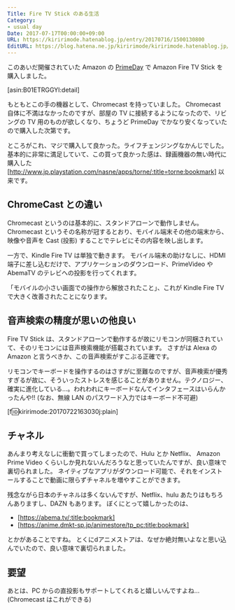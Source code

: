 ```yaml
---
Title: Fire TV Stick のある生活
Category:
- usual day
Date: 2017-07-17T00:00:00+09:00
URL: https://kiririmode.hatenablog.jp/entry/20170716/1500130800
EditURL: https://blog.hatena.ne.jp/kiririmode/kiririmode.hatenablog.jp/atom/entry/8599973812281751721
---
```


このあいだ開催されていた Amazon の [PrimeDay](https://www.amazon.co.jp/PrimeDay/b?ie=UTF8&node=4429743051) で Amazon Fire TV Stick を購入しました。

[asin:B01ETRGGYI:detail]

もともとこの手の機器として、Chromecast を持っていました。
Chromecast 自体に不満はなかったのですが、部屋の TV に接続するようになったので、リビングの TV 用のものが欲しくなり、ちょうど PrimeDay でかなり安くなっていたので購入した次第です。

ところがこれ、マジで購入して良かった。ライフチェンジングなかんじでした。
基本的に非常に満足していて、この買って良かった感は、録画機器の無い時代に購入した [http://www.jp.playstation.com/nasne/apps/torne/:title=torne:bookmark] 以来です。

## ChromeCast との違い

Chromecast というのは基本的に、スタンドアローンで動作しません。
Chromecast というその名称が冠するとおり、モバイル端末その他の端末から、映像や音声を Cast (投影) することでテレビにその内容を映し出します。

一方で、Kindle Fire TV は単独で動きます。
モバイル端末の助けなしに、HDMI 端子に差し込むだけで、アプリケーションのダウンロード、PrimeVideo や AbemaTV のテレビへの投影を行ってくれます。


「モバイルの小さい画面での操作から解放されたこと」、これが Kindle Fire TV で大きく改善されたことになります。

## 音声検索の精度が思いの他良い

Fire TV Stick は、スタンドアローンで動作するが故にリモコンが同梱されていて、そのリモコンには音声検索機能が搭載されています。
さすがは Alexa の Amazon と言うべきか、この音声検索がすこぶる正確です。

リモコンでキーボードを操作するのはさすがに至難なのですが、音声検索が優秀すぎるが故に、そういったストレスを感じることがありません。テクノロジー、確実に進化している…。われわれにキーボードなんてインタフェースはいらんかったんや!! (なお、無線 LAN のパスワード入力ではキーボード不可避)

[f:id:kiririmode:20170722163030j:plain]

## チャネル

あんまり考えなしに衝動で買ってしまったので、Hulu とか Netflix、 Amazon Prime Video くらいしか見れないんだろうなと思っていたんですが、良い意味で裏切られました。
ネイティブなアプリがダウンロード可能で、それをインストールすることで動画に限らずチャネルを増やすことができます。

残念ながら日本のチャネルは多くないんですが、Netflix、hulu あたりはもちろんありますし、DAZN もあります。
ぼくにとって嬉しかったのは、

- [https://abema.tv/:title:bookmark]
- [https://anime.dmkt-sp.jp/animestore/tp_pc:title:bookmark]

とかがあることですね。
とくにdアニメストアは、なぜか絶対無いよなと思い込んでいたので、良い意味で裏切られました。

## 要望

あとは、PC からの直投影もサポートしてくれると嬉しいんですよね…(Chromecast はこれができる)
